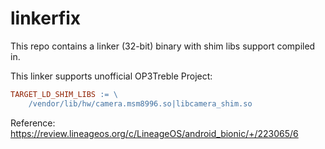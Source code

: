 # linkerfix
This repo contains a linker (32-bit) binary with shim libs support compiled in.

This linker supports unofficial OP3Treble Project:

```Makefile
TARGET_LD_SHIM_LIBS := \
    /vendor/lib/hw/camera.msm8996.so|libcamera_shim.so
```

Reference: https://review.lineageos.org/c/LineageOS/android_bionic/+/223065/6
